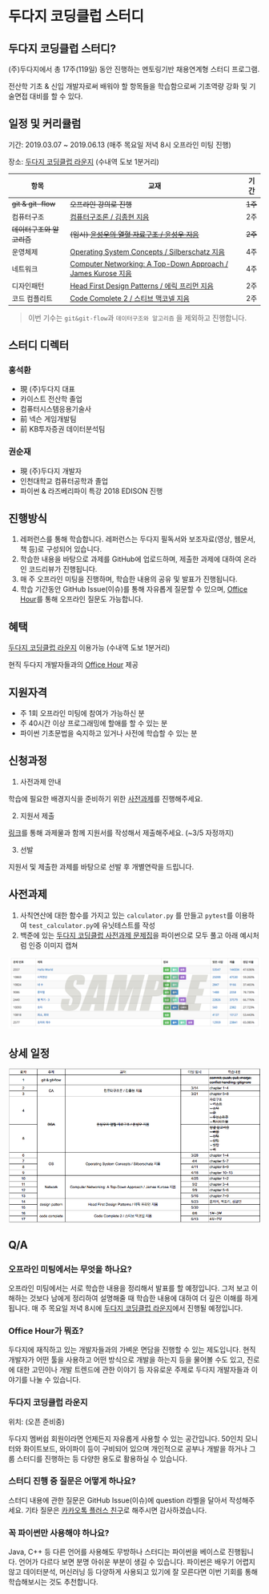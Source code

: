 # 두다지 코딩클럽 스터디



## 두다지 코딩클럽 스터디?

(주)두다지에서 총 17주(119일) 동안 진행하는 멘토링기반 채용연계형 스터디 프로그램.

전산학 기초 & 신입 개발자로써 배워야 할 항목들을 학습함으로써 기초역량 강화 및 기술면접 대비를 할 수 있다.





## 일정 및 커리큘럼

기간: 2019.03.07 ~ 2019.06.13 (매주 목요일 저녁 8시 오프라인 미팅 진행)

장소: [두다지 코딩클럽 라운지](#두다지-코딩클럽-라운지) (수내역 도보 1분거리)



| 항목                      | 교재                                                         | 기간    |
| ------------------------- | ------------------------------------------------------------ | ------- |
| ~~git & git-flow~~        | ~~오프라인 강의로 진행~~                                     | ~~1주~~ |
| 컴퓨터구조                | [컴퓨터구조론 / 김종현 지음](https://book.naver.com/bookdb/book_detail.nhn?bid=14571753) | 2주     |
| ~~데이터구조와 알고리즘~~ | ~~(임시) [윤성우의 열혈 자료구조 / 윤성우 지음](https://book.naver.com/bookdb/book_detail.nhn?bid=6809127)~~ | ~~2주~~ |
| 운영체제                  | [Operating System Concepts / Silberschatz 지음](https://book.naver.com/bookdb/book_detail.nhn?bid=7218891) | 4주     |
| 네트워크                  | [Computer Networking: A Top-Down Approach / James Kurose 지음](https://book.naver.com/bookdb/book_detail.nhn?bid=11704812) | 4주     |
| 디자인패턴                | [Head First Design Patterns / 에릭 프리먼 지음](https://book.naver.com/bookdb/book_detail.nhn?bid=1882446) | 2주     |
| 코드 컴플리트             | [Code Complete 2 / 스티브 맥코넬 지음](https://book.naver.com/bookdb/book_detail.nhn?bid=12298412) | 2주     |

> 이번 기수는 `git&git-flow`과 `데이터구조와 알고리즘` 을 제외하고 진행합니다.



## 스터디 디렉터

### 홍석환

- 現 (주)두다지 대표
- 카이스트 전산학 졸업
- 컴퓨터시스템응용기술사
- 前 넥슨 게임개발팀
- 前 KB투자증권 데이터분석팀

### 권순재

- 現 (주)두다지 개발자
- 인천대학교 컴퓨터공학과 졸업
- 파이썬 & 라즈베리파이 특강 2018 EDISON 진행



## 진행방식

1. 레퍼런스를 통해 학습합니다. 레퍼런스는 두다지 필독서와 보조자료(영상, 웹문서, 책 등)로 구성되어 있습니다.
2. 학습한 내용을 바탕으로 과제를 GitHub에 업로드하며, 제출한 과제에 대하여 온라인 코드리뷰가 진행됩니다.
3. 매 주 오프라인 미팅을 진행하며, 학습한 내용의 공유 및 발표가 진행됩니다.
4. 학습 기간동안 GitHub Issue(이슈)를 통해 자유롭게 질문할 수 있으며, [Office Hour](#Office-hour가-뭐죠?)를 통해 오프라인 질문도 가능합니다.





## 혜택

[두다지 코딩클럽 라운지](#두다지-코딩클럽-라운지) 이용가능 (수내역 도보 1분거리)

현직 두다지 개발자들과의 [Office Hour](#Office-hour가-뭐죠?) 제공





## 지원자격

* 주 1회 오프라인 미팅에 참여가 가능하신 분
* 주 40시간 이상 프로그래밍에 할애를 할 수 있는 분
* 파이썬 기초문법을 숙지하고 있거나 사전에 학습할 수 있는 분





## 신청과정

1. 사전과제 안내

학습에 필요한 배경지식을 준비하기 위한 [사전과제](#사전과제)를 진행해주세요.

2. 지원서 제출

[링크]()를 통해 과제물과 함께 지원서를 작성해서 제출해주세요. (~3/5 자정까지)

3. 선발

지원서 및 제출한 과제를 바탕으로 선발 후 개별연락을 드립니다.



## 사전과제

1. 사칙연산에 대한 함수를 가지고 있는 `calculator.py` 를 만들고 `pytest`를 이용하여 `test_calculator.py`에 유닛테스트를 작성
2. 백준에 있는 [두다지 코딩클럽 사전과제 문제집](https://www.acmicpc.net/workbook/view/2510)을 파이썬으로 모두 풀고 아래 예시처럼 인증 이미지 캡쳐



![pre-homework_certification](/images/pre-homework_certification.png)



## 상세 일정

![detail_curriculum](/images/detail_curriculum.png)







## Q/A

### 오프라인 미팅에서는 무엇을 하나요?

오프라인 미팅에서는 서로 학습한 내용을 정리해서 발표를 할 예정입니다. 그저 보고 이해하는 것보다 남에게 정리하여 설명해줄 때 학습한 내용에 대하여 더 깊은 이해를 하게 됩니다. 매 주 목요일 저녁 8시에 [두다지 코딩클럽 라운지](#두다지-코딩클럽-라운지)에서 진행될 예정입니다.



### Office Hour가 뭐죠?

두다지에 재직하고 있는 개발자들과의 가벼운 면담을 진행할 수 있는 제도입니다. 현직 개발자가 어떤 툴을 사용하고 어떤 방식으로 개발을 하는지 등을 물어볼 수도 있고, 진로에 대한 고민이나 개발 트렌드에 관한 이야기 등 자유로운 주제로 두다지 개발자들과 이야기를 나눌 수 있습니다.



### 두다지 코딩클럽 라운지

위치: (오픈 준비중)

두다지 멤버쉽 회원이라면 언제든지 자유롭게 사용할 수 있는 공간입니다. 50인치 모니터와 화이트보드, 와이파이 등이 구비되어 있으며 개인적으로 공부나 개발을 하거나 그룹 스터디를 진행하는 등 다양한 용도로 활용하실 수 있습니다.



### 스터디 진행 중 질문은 어떻게 하나요?

스터디 내용에 관한 질문은 GitHub Issue(이슈)에 question 라벨을 달아서 작성해주세요. 기타 질문은 [카카오톡 플러스 친구]()로 해주시면 감사하겠습니다.



### 꼭 파이썬만 사용해야 하나요?

Java, C++ 등 다른 언어를 사용해도 무방하나 스터디는 파이썬을 베이스로 진행됩니다. 언어가 다르다 보면 분명 아쉬운 부분이 생길 수 있습니다. 파이썬은 배우기 어렵지 않고 데이터분석, 머신러닝 등 다양하게 사용되고 있기에 잘 모른다면 이번 기회를 통해 학습해보시는 것도 추천합니다.